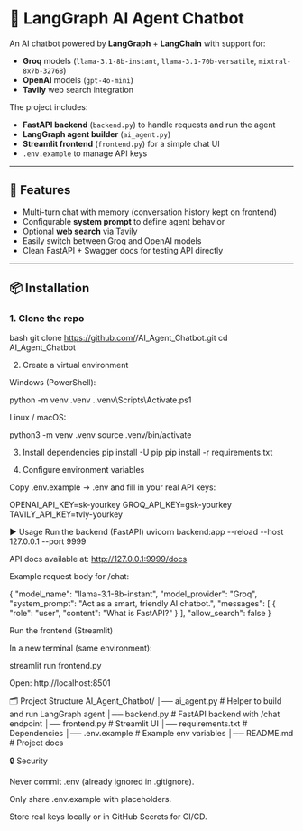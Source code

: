 # 🤖 LangGraph AI Agent Chatbot

An AI chatbot powered by **LangGraph** + **LangChain** with support for:
- **Groq** models (`llama-3.1-8b-instant`, `llama-3.1-70b-versatile`, `mixtral-8x7b-32768`)
- **OpenAI** models (`gpt-4o-mini`)
- **Tavily** web search integration

The project includes:
- **FastAPI backend** (`backend.py`) to handle requests and run the agent
- **LangGraph agent builder** (`ai_agent.py`)
- **Streamlit frontend** (`frontend.py`) for a simple chat UI
- `.env.example` to manage API keys

---

## 🚀 Features
- Multi-turn chat with memory (conversation history kept on frontend)
- Configurable **system prompt** to define agent behavior
- Optional **web search** via Tavily
- Easily switch between Groq and OpenAI models
- Clean FastAPI + Swagger docs for testing API directly

---

## 📦 Installation

### 1. Clone the repo
bash
git clone https://github.com/<your-username>/AI_Agent_Chatbot.git
cd AI_Agent_Chatbot

2. Create a virtual environment

Windows (PowerShell):

python -m venv .venv
.\.venv\Scripts\Activate.ps1


Linux / macOS:

python3 -m venv .venv
source .venv/bin/activate

3. Install dependencies
pip install -U pip
pip install -r requirements.txt

4. Configure environment variables

Copy .env.example → .env and fill in your real API keys:

OPENAI_API_KEY=sk-yourkey
GROQ_API_KEY=gsk-yourkey
TAVILY_API_KEY=tvly-yourkey

▶️ Usage
Run the backend (FastAPI)
uvicorn backend:app --reload --host 127.0.0.1 --port 9999


API docs available at: http://127.0.0.1:9999/docs

Example request body for /chat:

{
  "model_name": "llama-3.1-8b-instant",
  "model_provider": "Groq",
  "system_prompt": "Act as a smart, friendly AI chatbot.",
  "messages": [
    { "role": "user", "content": "What is FastAPI?" }
  ],
  "allow_search": false
}

Run the frontend (Streamlit)

In a new terminal (same environment):

streamlit run frontend.py


Open: http://localhost:8501

🗂 Project Structure
AI_Agent_Chatbot/
│── ai_agent.py      # Helper to build and run LangGraph agent
│── backend.py       # FastAPI backend with /chat endpoint
│── frontend.py      # Streamlit UI
│── requirements.txt # Dependencies
│── .env.example     # Example env variables
│── README.md        # Project docs

🔒 Security

Never commit .env (already ignored in .gitignore).

Only share .env.example with placeholders.

Store real keys locally or in GitHub Secrets for CI/CD.


